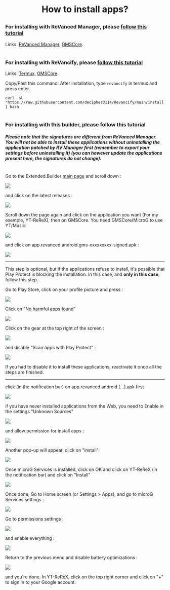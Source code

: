 # <p align="center">How to install apps?

### For installing with ReVanced Manager, please [follow this tutorial](https://mega.nz/file/6aYFGaiY#wq5XcuzRE_rKYqp6M2QR-Jf2IkUlrlhnT1HRA6MHHP4)
Links: [ReVanced Manager](https://github.com/ReVanced/revanced-manager/releases/latest), [GMSCore](https://github.com/ReVanced/GmsCore/releases//latest).
#
### For installing with ReVancify, please [follow this tutorial](https://mega.nz/file/ubJATAYT#CkAE52hbndje9xH1toF1BNQq7LU0akK0AEKZ5PG3I9E)
Links: [Termux](https://github.com/KitsunedFox/termux-monet/releases/latest), [GMSCore](https://github.com/ReVanced/GmsCore/releases/latest).

Copy/Past this command: After installation, type ```revancify``` in termux and press enter.
```console
curl -sL "https://raw.githubusercontent.com/decipher3114/Revancify/main/install.sh" | bash
```
#
### For installing with this builder, please follow this tutorial

##### Please note that the signatures are different from ReVanced Manager. You will not be able to install these applications without uninstalling the application patched by RV Manager first (remember to export your settings before uninstalling it) (you can however update the applications present here, the signatures do not change).
#

Go to the Extended.Builder [main page](https://github.com/kevinr99089/Extended.Builder) and scroll down :

<img src=".github/Installation/01.png">

and click on the latest releases :

<img src=".github/Installation/02.png">

Scroll down the page again and click on the application you want (For my exemple, YT-ReReX), then on GMSCore. You need GMSCore/MicroG to use YT/Music:

<img src=".github/Installation/03.png">

and click on app.revanced.android.gms-xxxxxxxxx-signed.apk :

<img src=".github/Installation/04.png">

---

This step is optional, but if the applications refuse to install, it's possible that Play Protect is blocking the installation. In this case, and **only in this case**, follow this step.


Go to Play Store, click on your profile picture and press :

<img src=".github/Installation/05.png">

Click on "No harmful apps found"

<img src=".github/Installation/06.png">

Click on the gear at the top right of the screen :

<img src=".github/Installation/07.png">

and disable "Scan apps with Play Protect" :

<img src=".github/Installation/08.png">

If you had to disable it to install these applications, reactivate it once all the steps are finished.

---

click (in the notification bar) on app.revanced.android.[...].apk first

<img src=".github/Installation/09.png">

if you have never installed applications from the Web, you need to Enable in the settings "Unknown Sources"

<img src=".github/Installation/10.png">

and allow permission for install apps :

<img src=".github/Installation/11.png">

Another pop-up will appear, click on "install".

<img src=".github/Installation/12.png">

Once microG Services is installed, click on OK and click on YT-ReReX (in the notification bar) and click on "Install"

<img src=".github/Installation/13.png">

Once done, Go to Home screen (or Settings > Apps), and go to microG Services settings :

<img src=".github/Installation/14.png">

Go to permissions settings :

<img src=".github/Installation/15.png">

and enable everything :

<img src=".github/Installation/16.png">

Return to the previous menu and disable battery optimizations :

<img src=".github/Installation/17.png">

and you're done. In YT-ReReX, click on the top right corner and click on "+" to sign in to your Google account.
